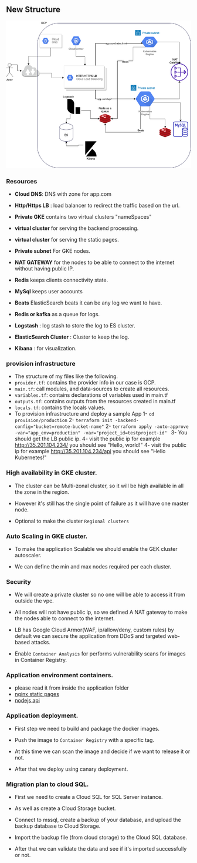 ## New Structure 
![](image/infra-1-1.png)

### Resources
- **Cloud DNS**: DNS with zone for app.com

- **Http/Https LB** : load balancer to redirect the traffic based on the url.
 
- **Private GKE** contains two virtual clusters "nameSpaces"
- **virtual cluster** for serving the backend processing.
- **virtual cluster** for serving the static pages.

- **Private subnet** For GKE nodes.

- **NAT GATEWAY** for the nodes to be able to connect to the internet without having public IP.

- **Redis** keeps clients connectivity state.

- **MySql** keeps user accounts

- **Beats** ElasticSearch beats it can be any log we want to have.

- **Redis or kafka** as a queue for logs.

- **Logstash** : log stash to store the log to ES cluster.

- **ElasticSearch Cluster** : Cluster to keep the log.

- **Kibana** : for visualization.

### provision infrastructure
- The structure of my files like the following. 
- ``provider.tf``: contains the provider info in our case is GCP.
- ``main.tf``: call modules, and data-sources to create all resources.
- ``variables.tf``: contains declarations of variables used in main.tf
- ``outputs.tf``: contains outputs from the resources created in main.tf
- ``locals.tf``: contains the locals values.
- To provision infrastructure and deploy a sample App
  1- ``cd provision/production``
  2- ``terraform init -backend-config="bucket=remote-bucket-name"`` 
  2- ``terraform apply -auto-approve -var="app_env=production" -var="project_id=testproject-id" `` 
  3- You should get the LB public ip.
  4- visit the public ip for example http://35.201.104.234/ you should see "Hello, world!"
  4- visit the public ip for example http://35.201.104.234/api you should see "Hello Kubernetes!"
### High availability in GKE cluster.

- The cluster can be Multi-zonal cluster, so it will be high available in all the zone in the region. 

- However it's still has the single point of failure as it will have one master node.

- Optional to make the cluster ``Regional clusters``

### Auto Scaling in GKE cluster.

- To make the application Scalable we should enable the GEK cluster autoscaler.

- We can define the min and max nodes required per each cluster. 


### Security

- We will create a private cluster so no one will be able to access it from outside the vpc. 

- All nodes will not have public ip, so we defined A NAT gateway to make the nodes able to connect to the internet.

- LB has Google Cloud Armor(WAF, ip/allow/deny, custom rules) by default we can secure the application from DDoS and targeted web-based attacks. 

- Enable ``Container Analysis`` for performs vulnerability scans for images in Container Registry.


### Application environment containers.
- please read it from inside the application folder 
- [nginx static pages](https://github.com/ahmedzidan/gcp-kubernetes/tree/master/staticPage)
- [nodejs api](https://github.com/ahmedzidan/gcp-kubernetes/tree/master/nodeJsApi)

### Application deployment.

- First step we need to build and package the docker images.

- Push the image to ``Container Registry`` with a specific tag. 

- At this time we can scan the image and decide if we want to release it or not.

- After that we deploy using canary deployment. 

### Migration plan to cloud SQL.

- First we need to create a Cloud SQL for SQL Server instance.

- As well as create a Cloud Storage bucket.

- Connect to mssql, create a backup of your database, and upload the backup database to Cloud Storage.

- Import the backup file (from cloud storage) to the Cloud SQL database.

- After that we can validate the data and see if it's imported successfully or not.
